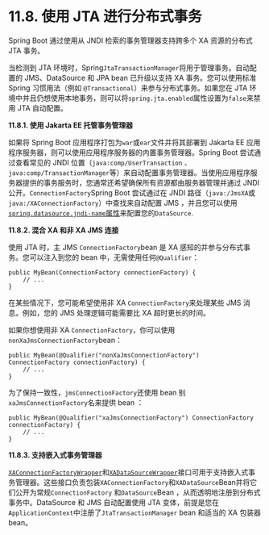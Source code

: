 # 11.8. 使用 JTA 进行分布式事务

Spring Boot 通过使用从 JNDI 检索的事务管理器支持跨多个 XA 资源的分布式 JTA 事务。

当检测到 JTA 环境时，Spring`JtaTransactionManager`将用于管理事务。自动配置的 JMS、DataSource 和 JPA bean 已升级以支持 XA 事务。您可以使用标准 Spring 习惯用法（例如 `@Transactional`）来参与分布式事务。如果您在 JTA 环境中并且仍想使用本地事务，则可以将`spring.jta.enabled`属性设置为`false`来禁用 JTA 自动配置。

**11.8.1. 使用 Jakarta EE 托管事务管理器**

如果将 Spring Boot 应用程序打包为`war`或`ear`文件并将其部署到 Jakarta EE 应用程序服务器，则可以使用应用程序服务器的内置事务管理器。Spring Boot 尝试通过查看常见的 JNDI 位置（`java:comp/UserTransaction` 、 `java:comp/TransactionManager`等）来自动配置事务管理器。当使用应用程序服务器提供的事务服务时，您通常还希望确保所有资源都由服务器管理并通过 JNDI 公开。`ConnectionFactory`Spring Boot 尝试通过在 JNDI 路径（`java:/JmsXA`或`java:/XAConnectionFactory`）中查找来自动配置 JMS ，并且您可以使用[`spring.datasource.jndi-name`属性](https://docs.spring.io/spring-boot/docs/current/reference/htmlsingle/#data.sql.datasource.jndi)来配置您的`DataSource`.

**11.8.2. 混合 XA 和非 XA JMS 连接**

使用 JTA 时，主 JMS `ConnectionFactory`bean 是 XA 感知的并参与分布式事务。您可以注入到您的 bean 中，无需使用任何`@Qualifier`：

```
public MyBean(ConnectionFactory connectionFactory) {
    // ...
}
```

在某些情况下，您可能希望使用非 XA `ConnectionFactory`来处理某些 JMS 消息。例如，您的 JMS 处理逻辑可能需要比 XA 超时更长的时间。

如果你想使用非 XA `ConnectionFactory`，你可以使用`nonXaJmsConnectionFactory`bean：

```
public MyBean(@Qualifier("nonXaJmsConnectionFactory") ConnectionFactory connectionFactory) {
    // ...
}
```

为了保持一致性，`jmsConnectionFactory`还使用 bean 别`xaJmsConnectionFactory`名来提供 bean ：

```
public MyBean(@Qualifier("xaJmsConnectionFactory") ConnectionFactory connectionFactory) {
    // ...
}
```

**11.8.3. 支持嵌入式事务管理器**

[`XAConnectionFactoryWrapper`](https://github.com/spring-projects/spring-boot/tree/v3.2.0/spring-boot-project/spring-boot/src/main/java/org/springframework/boot/jms/XAConnectionFactoryWrapper.java)和[`XADataSourceWrapper`](https://github.com/spring-projects/spring-boot/tree/v3.2.0/spring-boot-project/spring-boot/src/main/java/org/springframework/boot/jdbc/XADataSourceWrapper.java)接口可用于支持嵌入式事务管理器。这些接口负责包装`XAConnectionFactory`和`XADataSource`Bean并将它们公开为常规`ConnectionFactory` 和`DataSource`Bean ，从而透明地注册到分布式事务中。DataSource 和 JMS 自动配置使用 JTA 变体，前提是您在 `ApplicationContext`中注册了`JtaTransactionManager` bean 和适当的 XA 包装器 bean。
